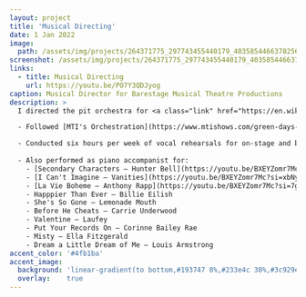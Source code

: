 ```yaml
---
layout: project
title: 'Musical Directing'
date: 1 Jan 2022
image: 
  path: /assets/img/projects/264371775_297743455440179_4035854466378256550_n.jpeg
screenshot: /assets/img/projects/264371775_297743455440179_4035854466378256550_n.jpeg
links:
  - title: Musical Directing
    url: https://youtu.be/PO7Y3QDJyog
caption: Musical Director for Barestage Musical Theatre Productions
description: >
  I directed the pit orchestra for <a class="link" href="https://en.wikipedia.org/wiki/American_Idiot_(musical)" target="_blank">American Idiot — The Musical<a> for <a class="link" href="https://www.facebook.com/BareStageProductions/" target="_blank">Barestage Musical Productions.<a> 

  - Followed [MTI's Orchestration](https://www.mtishows.com/green-days-american-idiot) with the following reference scores: drums, electric bass guitar, two electric guitars, accoustic guitar, violin, viola, cello, accordian, and keyboard-conductor (me).

  - Conducted six hours per week of vocal rehearsals for on-stage and back-stage cast members to synchronize harmonies, plus three hours per week of pit rehearsals, plus additional sessions to align cast and pit performances.
  
  - Also performed as piano accompanist for:
    - [Secondary Characters — Hunter Bell](https://youtu.be/BXEYZomr7Mc?si=5HC0wnGsQrnP8KC4&t=1132)
    - [I Can't Imagine — Vanities](https://youtu.be/BXEYZomr7Mc?si=xbNyl0NoVHoApg47&t=1310)
    - [La Vie Boheme — Anthony Rapp](https://youtu.be/BXEYZomr7Mc?si=7gxTXqAyGvpSuis2&t=5260)
    - Happpier Than Ever — Billie Eilish
    - She's So Gone — Lemonade Mouth
    - Before He Cheats — Carrie Underwood
    - Valentine — Laufey
    - Put Your Records On — Corinne Bailey Rae
    - Misty — Ella Fitzgerald
    - Dream a Little Dream of Me — Louis Armstrong
accent_color: '#4fb1ba'
accent_image:
  background: 'linear-gradient(to bottom,#193747 0%,#233e4c 30%,#3c929e 50%,#d5d5d4 70%,#cdccc8 100%)'
  overlay:    true
---
```


